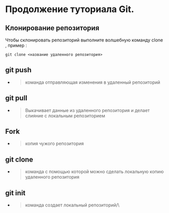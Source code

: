 # Продолжение туториала Git.
## Клонирование репозитория 
Чтобы склонировать репозиторий выполните волшебную команду clone ,
пример  : 
```
git clone <название удаленного репозитория>
```
## git push
* >команда отправляющая изменения в удаленный репозиторий
## git pull
* >Выкачивает данные из удаленного репозитория и делает слияние с локальным репозиторием
## Fork
* >копия чужого репозитория
## git clone
* >команда с помощью которой  можно сделать локальную копию удаленного репозитория
## git init
* >команда создает локальный репозиторий/\
